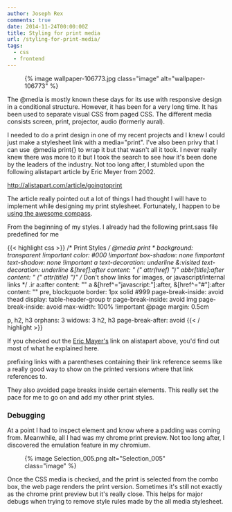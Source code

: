 ```yaml
---
author: Joseph Rex
comments: true
date: 2014-11-24T00:00:00Z
title: Styling for print media
url: /styling-for-print-media/
tags:
  - css
  - frontend
---
```


<figure>
{% image wallpaper-106773.jpg class="image" alt="wallpaper-106773" %}
</figure>
The @media is mostly known these days for its use with responsive design in a conditional structure. However, it has been for a very long time. It has been used to separate visual CSS from paged CSS. The different media consists screen, print, projector, audio (formerly aural).

I needed to do a print design in one of my recent projects and I knew I could just make a stylesheet link with a media="print". I've also been privy that I can use  @media print{} to wrap it but that wasn't all it took. I never really knew there was more to it but I took the search to see how it's been done by the leaders of the industry. Not too long after, I stumbled upon the following alistapart article by Eric Meyer from 2002.
<!--more-->

<a href="http://alistapart.com/article/goingtoprint" target="_blank">http://alistapart.com/article/goingtoprint</a>

The article really pointed out a lot of things I had thought I will have to implement while designing my print stylesheet. Fortunately, I happen to be <a title="Sass and Compass: My Best Friends" href="http://josephrex.me/sass-and-compass-my-best-friends/" target="_blank">using the awesome compass</a>.

From the beginning of my styles. I already had the following print.sass file predefined for me

{{< highlight css >}}
/* Print Styles */
@media print
  *
    background: transparent !important
    color: #000 !important
    box-shadow: none !important
    text-shadow: none !important
  a
    text-decoration: underline
    &:visited
      text-decoration: underline
    &[href]:after
      content: " (" attr(href) ")"
  abbr[title]:after
    content: " (" attr(title) ")"
  /* Don't show links for images, or javascript/internal links */
  .ir a:after
    content: ""
  a
    &[href^="javascript:"]:after, &[href^="#"]:after
      content: ""
  pre, blockquote
    border: 1px solid #999
    page-break-inside: avoid
  thead
    display: table-header-group
  tr
    page-break-inside: avoid
  img
    page-break-inside: avoid
    max-width: 100% !important
  @page
    margin: 0.5cm

  p, h2, h3
    orphans: 3
    widows: 3
  h2, h3
    page-break-after: avoid
{{< / highlight >}}

If you checked out the [Eric Mayer's][1] link on alistapart above, you'd find out most of what he explained here.

prefixing links with a parentheses containing their link reference seems like a really good way to show on the printed versions where that link references to.

They also avoided page breaks inside certain elements. This really set the pace for me to go on and add my other print styles.

### Debugging

At a point I had to inspect element and know where a padding was coming from. Meanwhile, all I had was my chrome print preview. Not too long after, I discovered the emulation feature in my chromium.

<figure>
{% image Selection_005.png alt="Selection_005" class="image" %}
</figure>

Once the CSS media is checked, and the print is selected from the combo box, the web page renders the print version. Sometimes it's still not exactly as the chrome print preview but it's really close. This helps for major debugs when trying to remove style rules made by the all media stylesheet.

[1]:https://twitter.com/meyerweb
